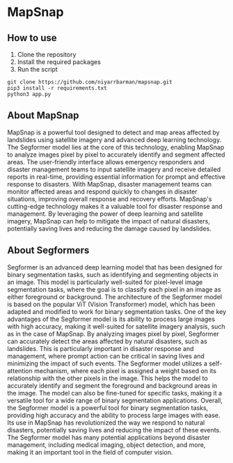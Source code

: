 # MapSnap
## How to use
1. Clone the repository
2. Install the required packages
3. Run the script
<pre>
<code>git clone https://github.com/niyarrbarman/mapsnap.git
pip3 install -r requirements.txt
python3 app.py</code></pre>
## About MapSnap
MapSnap is a powerful tool designed to detect and map areas affected by landslides using satellite imagery and advanced deep learning technology. The Segformer model lies at the core of this technology, enabling MapSnap to analyze images pixel by pixel to accurately identify and segment affected areas.
The user-friendly interface allows emergency responders and disaster management teams to input satellite imagery and receive detailed reports in real-time, providing essential information for prompt and effective response to disasters. With MapSnap, disaster management teams can monitor affected areas and respond quickly to changes in disaster situations, improving overall response and recovery efforts.
MapSnap's cutting-edge technology makes it a valuable tool for disaster response and management. By leveraging the power of deep learning and satellite imagery, MapSnap can help to mitigate the impact of natural disasters, potentially saving lives and reducing the damage caused by landslides.

## About Segformers
Segformer is an advanced deep learning model that has been designed for binary segmentation tasks, such as identifying and segmenting objects in an image. This model is particularly well-suited for pixel-level image segmentation tasks, where the goal is to classify each pixel in an image as either foreground or background. The architecture of the Segformer model is based on the popular ViT (Vision Transformer) model, which has been adapted and modified to work for binary segmentation tasks.
One of the key advantages of the Segformer model is its ability to process large images with high accuracy, making it well-suited for satellite imagery analysis, such as in the case of MapSnap. By analyzing images pixel by pixel, Segformer can accurately detect the areas affected by natural disasters, such as landslides. This is particularly important in disaster response and management, where prompt action can be critical in saving lives and minimizing the impact of such events.
The Segformer model utilizes a self-attention mechanism, where each pixel is assigned a weight based on its relationship with the other pixels in the image. This helps the model to accurately identify and segment the foreground and background areas in the image. The model can also be fine-tuned for specific tasks, making it a versatile tool for a wide range of binary segmentation applications.
Overall, the Segformer model is a powerful tool for binary segmentation tasks, providing high accuracy and the ability to process large images with ease. Its use in MapSnap has revolutionized the way we respond to natural disasters, potentially saving lives and reducing the impact of these events. The Segformer model has many potential applications beyond disaster management, including medical imaging, object detection, and more, making it an important tool in the field of computer vision.
